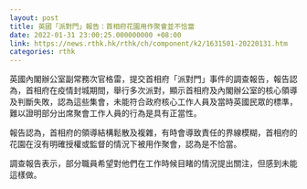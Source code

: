 ```yaml
---
layout: post
title: 英國「派對門」報告：首相府花園用作聚會並不恰當
date: 2022-01-31 23:00:25.000000000 +08:00
link: https://news.rthk.hk/rthk/ch/component/k2/1631501-20220131.htm
categories: rthk
---
```


英國內閣辦公室副常務次官格雷，提交首相府「派對門」事件的調查報告，報告認為，首相府在疫情封城期間，舉行多次派對，顯示首相府及內閣辦公室的核心領導及判斷失敗，認為這些集會，未能符合政府核心工作人員及當時英國民眾的標準，難以證明部分出席聚會工作人員的行為是具有正當性。

報告認為，首相府的領導結構鬆散及複雜，有時會導致責任的界線模糊，首相府的花園在沒有明確授權或監督的情況下被用作聚會，認為是不恰當。

調查報告表示，部分職員希望對他們在工作時候目睹的情況提出關注，但感到未能這樣做。
